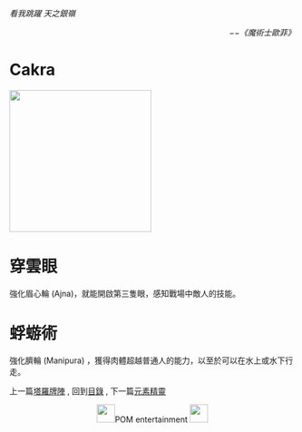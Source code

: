 *看我跳躍 天之銀嶺*  
<p align="right"><i>−−《魔術士歐菲》</i></p>

# Cakra
 <img src="https://github.com/PartiallyOrderedMagic/PartiallyOrderedMagic.github.io/raw/master/Setting/Ch2/Cakra/Cakra.svg" Width="250" />

# 穿雲眼
強化眉心輪 (Ajna)，就能開啟第三隻眼，感知戰場中敵人的技能。

# 蜉蝣術
強化臍輪 (Manipura) ，獲得肉體超越普通人的能力，以至於可以在水上或水下行走。

上一篇[塔羅牌陣](https://partiallyorderedmagic.github.io/Setting/Ch2/Tarot) ,
回到[目錄](https://partiallyorderedmagic.github.io/#ch-2-documentation) ,
下一篇[元素精靈](https://partiallyorderedmagic.github.io/Setting/Ch2/Elementals)


<p align="center"><img src="https://github.com/PartiallyOrderedMagic/PartiallyOrderedMagic.github.io/raw/master/Icon/Design/4Element.svg" Height="32" />POM entertainment <img src="https://github.com/PartiallyOrderedMagic/PartiallyOrderedMagic.github.io/raw/master/Icon/Transparent/POM.png" Height="32" /></p>

